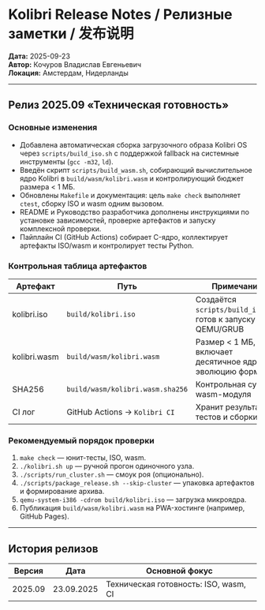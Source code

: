 # Kolibri Release Notes / Релизные заметки / 发布说明

**Дата:** 2025-09-23  
**Автор:** Кочуров Владислав Евгеньевич  
**Локация:** Амстердам, Нидерланды

---

## Релиз 2025.09 «Техническая готовность»

### Основные изменения

- Добавлена автоматическая сборка загрузочного образа Kolibri OS через `scripts/build_iso.sh` с поддержкой
  fallback на системные инструменты (`gcc -m32`, `ld`).
- Введён скрипт `scripts/build_wasm.sh`, собирающий вычислительное ядро Kolibri в `build/wasm/kolibri.wasm`
  и контролирующий бюджет размера < 1 МБ.
- Обновлены `Makefile` и документация: цель `make check` выполняет `ctest`, сборку ISO и wasm одним вызовом.
- README и Руководство разработчика дополнены инструкциями по установке зависимостей, проверке артефактов и
  запуску комплексной проверки.
- Пайплайн CI (GitHub Actions) собирает C-ядро, коллектирует артефакты ISO/wasm и контролирует тесты Python.

### Контрольная таблица артефактов

| Артефакт | Путь | Примечание |
|----------|------|------------|
| kolibri.iso | `build/kolibri.iso` | Создаётся `scripts/build_iso.sh`, готов к запуску в QEMU/GRUB |
| kolibri.wasm | `build/wasm/kolibri.wasm` | Размер < 1 МБ, включает десятичное ядро и эволюцию формул |
| SHA256 | `build/wasm/kolibri.wasm.sha256` | Контрольная сумма wasm-модуля |
| CI лог | GitHub Actions → `Kolibri CI` | Хранит результаты тестов и сборки |

### Рекомендуемый порядок проверки

1. `make check` — юнит-тесты, ISO, wasm.
2. `./kolibri.sh up` — ручной прогон одиночного узла.
3. `./scripts/run_cluster.sh` — смоук роя (опционально).
4. `./scripts/package_release.sh --skip-cluster` — упаковка артефактов и формирование архива.
5. `qemu-system-i386 -cdrom build/kolibri.iso` — загрузка микроядра.
6. Публикация `build/wasm/kolibri.wasm` на PWA-хостинге (например, GitHub Pages).

---

## История релизов

| Версия | Дата | Основной фокус |
|--------|------|----------------|
| 2025.09 | 23.09.2025 | Техническая готовность: ISO, wasm, CI |

